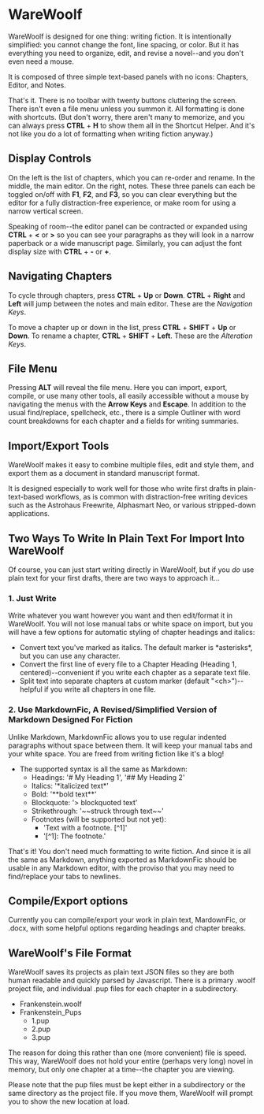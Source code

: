 # WareWoolf

WareWoolf is designed for one thing: writing fiction. It is intentionally simplified: you cannot change the font, line spacing, or color. But it has everything you need to organize, edit, and revise a novel--and you don't even need a mouse.

It is composed of three simple text-based panels with no icons: Chapters, Editor, and Notes. 

That's it. There is no toolbar with twenty buttons cluttering the screen. There isn't even a file menu unless you summon it. All formatting is done with shortcuts. (But don't worry, there aren't many to memorize, and you can always press **CTRL** + **H** to show them all in the Shortcut Helper. And it's not like you do a lot of formatting when writing fiction anyway.)
 
## Display Controls

On the left is the list of chapters, which you can re-order and rename. In the middle, the main editor. On the right, notes. These three panels can each be toggled on/off with **F1**, **F2**, and **F3**, so you can clear everything but the editor for a fully distraction-free experience, or make room for using a narrow vertical screen.

Speaking of room--the editor panel can be contracted or expanded using **CTRL** + **<** or **>** so you can see your paragraphs as they will look in a narrow paperback or a wide manuscript page. Similarly, you can adjust the font display size with **CTRL** + **-** or **+**.

## Navigating Chapters

To cycle through chapters, press **CTRL** + **Up** or **Down**. **CTRL** + **Right** and **Left** will jump between the notes and main editor. These are the *Navigation Keys*.

To move a chapter up or down in the list, press **CTRL** + **SHIFT** + **Up** or **Down**. To rename a chapter, **CTRL** + **SHIFT** + **Left**. These are the *Alteration Keys*.

## File Menu

Pressing **ALT** will reveal the file menu. Here you can import, export, compile, or use many other tools, all easily accessible without a mouse by navigating the menus with the **Arrow Keys** and **Escape**. In addition to the usual find/replace, spellcheck, etc., there is a simple Outliner with word count breakdowns for each chapter and a fields for writing summaries.

## Import/Export Tools

WareWoolf makes it easy to combine multiple files, edit and style them, and export them as a document in standard manuscript format. 

It is designed especially to work well for those who write first drafts in plain-text-based workflows, as is common with distraction-free writing devices such as the Astrohaus Freewrite, Alphasmart Neo, or various stripped-down applications.

## Two Ways To Write In Plain Text For Import Into WareWoolf

Of course, you can just start writing directly in WareWoolf, but if you *do* use plain text for your first drafts, there are two ways to approach it...

### 1. Just Write

Write whatever you want however you want and then edit/format it in WareWoolf. You will not lose manual tabs or white space on import, but you will have a few options for automatic styling of chapter headings and italics:

- Convert text you've marked as italics. The default marker is \*asterisks\*, but you can use any character.
- Convert the first line of every file to a Chapter Heading (Heading 1, centered)--convenient if you write each chapter as a separate text file.
- Split text into separate chapters at custom marker (default "\<ch\>")--helpful if you write all chapters in one file.

### 2. Use MarkdownFic, A Revised/Simplified Version of Markdown Designed For Fiction

Unlike Markdown, MarkdownFic allows you to use regular indented paragraphs without space between them. It will keep your manual tabs and your white space. You are freed from writing fiction like it's a blog!

- The supported syntax is all the same as Markdown:
  - Headings: '# My Heading 1', '## My Heading 2'
  - Italics: '\*italicized text\*'
  - Bold: '\*\*bold text\*\*'
  - Blockquote: '> blockquoted text'
  - Strikethrough: '\~\~struck through text\~\~'
  - Footnotes (will be supported but not yet):
    - 'Text with a footnote. [^1]'
    - '[^1]: The footnote.'

That's it! You don't need much formatting to write fiction. And since it is all the same as Markdown, anything exported as MarkdownFic should be usable in any Markdown editor, with the proviso that you may need to find/replace your tabs to newlines.

## Compile/Export options

Currently you can compile/export your work in plain text, MardownFic, or .docx, with some helpful options regarding headings and chapter breaks.

## WareWoolf's File Format

WareWoolf saves its projects as plain text JSON files so they are both human readable and quickly parsed by Javascript. There is a primary .woolf project file, and individual .pup files for each chapter in a subdirectory.

- Frankenstein.woolf
- Frankenstein_Pups
	- 1.pup
	- 2.pup
	- 3.pup

The reason for doing this rather than one (more convenient) file is speed. This way, WareWoolf does not hold your entire (perhaps very long) novel in memory, but only one chapter at a time--the chapter you are viewing. 

Please note that the pup files must be kept either in a subdirectory or the same directory as the project file. If you move them, WareWoolf will prompt you to show the new location at load.
